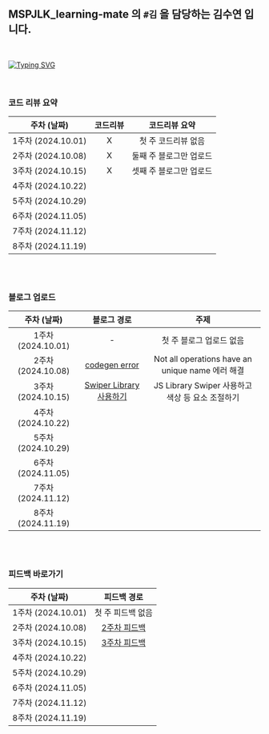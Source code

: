 ## MSPJLK_learning-mate 의 `#김` 을 담당하는 김수연 입니다.

<br />

<a href="https://git.io/typing-svg"><img src="https://readme-typing-svg.demolab.com?font=Fira+Code&pause=1000&color=F7BDF6&width=435&lines=%EC%BD%94%EB%93%9C+%EC%97%85%EB%A1%9C%EB%93%9C%2C+%EB%B8%94%EB%A1%9C%EA%B7%B8+%EC%9E%91%EC%84%B1+%EA%B8%80+%EA%B3%B5%EC%9C%A0" alt="Typing SVG" /></a>

<br />

### 코드 리뷰 요약

|    주차 (날짜)     | 코드리뷰 |      코드리뷰 요약      |
| :----------------: | :------: | :---------------------: |
| 1주차 (2024.10.01) |    X     |   첫 주 코드리뷰 없음   |
| 2주차 (2024.10.08) |    X     | 둘째 주 블로그만 업로드 |
| 3주차 (2024.10.15) |    X     | 셋째 주 블로그만 업로드 |
| 4주차 (2024.10.22) |          |                         |
| 5주차 (2024.10.29) |          |                         |
| 6주차 (2024.11.05) |          |                         |
| 7주차 (2024.11.12) |          |                         |
| 8주차 (2024.11.19) |          |                         |

<br /><br />

### 블로그 업로드

|    주차 (날짜)     |                                                       블로그 경로                                                        |                       주제                       |
| :----------------: | :----------------------------------------------------------------------------------------------------------------------: | :----------------------------------------------: |
| 1주차 (2024.10.01) |                                                            -                                                             |             첫 주 블로그 업로드 없음             |
| 2주차 (2024.10.08) |      [codegen error](https://let-d0-study.tistory.com/entry/GraphQL-Codegen-Not-all-operations-have-an-unique-name)      | Not all operations have an unique name 에러 해결 |
| 3주차 (2024.10.15) | [Swiper Library 사용하기](https://let-d0-study.tistory.com/entry/JS-Library-Swiper-%EC%82%AC%EC%9A%A9%ED%95%98%EA%B8%B0) | JS Library Swiper 사용하고 색상 등 요소 조절하기 |
| 4주차 (2024.10.22) |                                                                                                                          |                                                  |
| 5주차 (2024.10.29) |                                                                                                                          |                                                  |
| 6주차 (2024.11.05) |                                                                                                                          |                                                  |
| 7주차 (2024.11.12) |                                                                                                                          |                                                  |
| 8주차 (2024.11.19) |                                                                                                                          |                                                  |

<br /><br />

### 피드백 바로가기

|    주차 (날짜)     |                            피드백 경로                            |
| :----------------: | :---------------------------------------------------------------: |
| 1주차 (2024.10.01) |                         첫 주 피드백 없음                         |
| 2주차 (2024.10.08) | [2주차 피드백](https://github.com/MSPJLK/kimsuyeon/discussions/1) |
| 3주차 (2024.10.15) | [3주차 피드백](https://github.com/MSPJLK/kimsuyeon/discussions/2) |
| 4주차 (2024.10.22) |                                                                   |
| 5주차 (2024.10.29) |                                                                   |
| 6주차 (2024.11.05) |                                                                   |
| 7주차 (2024.11.12) |                                                                   |
| 8주차 (2024.11.19) |                                                                   |
